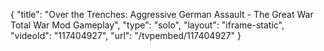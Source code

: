 {
    "title": "Over the Trenches: Aggressive German Assault - The Great War Total War Mod Gameplay",
    "type": "solo",
    "layout": "iframe-static",
    "videoId": "117404927",
    "url": "\/tvpembed\/117404927"
}